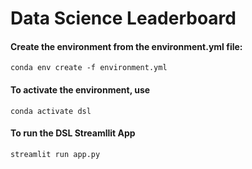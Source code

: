 # Data Science Leaderboard

#### Create the environment from the environment.yml file:
```
conda env create -f environment.yml
```
#### To activate the environment, use
```
conda activate dsl
```

#### To run the DSL Streamllit App
````
streamlit run app.py
````